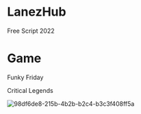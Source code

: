 # LanezHub
Free Script 2022
# Game
Funky Friday

Critical Legends

![98df6de8-215b-4b2b-b2c4-b3c3f408ff5a](https://user-images.githubusercontent.com/42310223/152353212-0de0646f-2b9e-44bd-9a72-9807440cf0db.gif)

